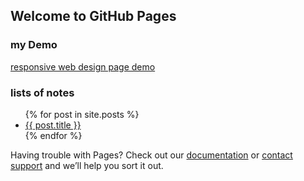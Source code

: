 ## Welcome to GitHub Pages

### my Demo
[responsive web design page demo](https://github.com/960761/myCodeGarden/tree/master/FreeCodeCamp/responsiveWebDesign/readme.md)


### lists of notes


<ul>
  {% for post in site.posts %}
    <li>
      <a href="{{ site.baseurl }}{{ post.url }}">{{ post.title }}</a>
    </li>
  {% endfor %}
</ul>



Having trouble with Pages? Check out our [documentation](https://help.github.com/categories/github-pages-basics/) or [contact support](https://github.com/contact) and we’ll help you sort it out.
